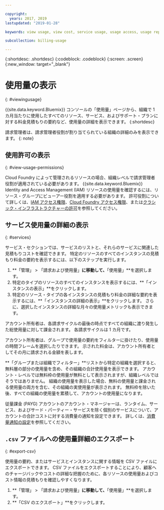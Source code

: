 ```yaml
---

copyright:
  years: 2017, 2019
lastupdated: "2019-01-28"

keywords: view usage, view cost, service usage, usage access, usage report

subcollection: billing-usage

---
```


{:shortdesc: .shortdesc}
{:codeblock: .codeblock}
{:screen: .screen}
{:new_window: target="_blank"}


# 使用量の表示
{: #viewingusage}

{{site.data.keyword.Bluemix}} コンソールの「使用量」ページから、組織で 1 カ月当たりに使用したすべてのリソース、サービス、およびサポート・プランに対する料金見積もりの要約など、使用量の詳細を表示できます。
{:shortdesc}

請求管理者は、請求管理者役割が割り当てられている組織の詳細のみを表示できます。
{: note}


## 使用許可の表示
{: #view-usage-permissions}

Cloud Foundry によって管理されるリソースの場合、組織レベルで請求管理者役割が適用されている必要があります。 {{site.data.keyword.Bluemix}} Identity and Access Management (IAM) リソースの使用量を確認するには、リソース・グループにビューアー役割を適用する必要があります。 許可役割について詳しくは、[IAM アクセス権限](/docs/iam?topic=iam-userroles)、[Cloud Foundry アクセス権限](/docs/iam?topic=iam-cfaccess)、または[クラシック・インフラストラクチャーの許可](/docs/iam?topic=iam-infrapermission)を参照してください。

## サービス使用量の詳細の表示
{: #services}

サービス・セクションでは、サービスのリストと、それらのサービスに関連した見積もりコストを確認できます。 特定のリソースのすべてのインスタンスの見積もり料金の要約を表示するには、以下のステップを実行します。

1. **「管理」 > 「請求および使用量」**に移動して、**「使用量」**を選択します。
2. 特定のタイプのリソースのすべてのインスタンスを表示するには、**「インスタンスの表示」**をクリックします。  
3. 特定のリソース・タイプの各インスタンスの見積もり料金の詳細な要約を表示するには、**「インスタンスの詳細の表示」**をクリックします。 さらに、選択したインスタンスの詳細な月々の使用量メトリックも表示できます。

アカウント所有者は、各請求サイクルの最後の時点ですべての組織に渡り発生した総使用量に対して課金されます。 各請求サイクルは 1 カ月です。

アカウント所有者は、グループで使用量の要約をフィルターに掛けたり、使用量の時間フレームを選択したりできます。 示された料金は、アカウント所有者としてその月に請求される金額を表します。

**「グループまたは組織でフィルター」**リストから特定の組織を選択すると、無料層の部分の使用量を含め、その組織の合計使用量を表示できます。 アカウント・レベルでは無料枠の使用量が無料として表示されますが、組織レベルではそうではありません。 組織の使用量を表示した場合、無料の使用量と課金される使用量の両方を含む、その組織の実使用量が表示されます。 無料枠を除いた後、すべての組織の使用量を累積して、アカウントの使用量になります。

従量課金 (PAYG) アカウントのアカウント・マネージャーは、ランタイム、サービス、およびサード・パーティー・サービスを除く個別のサービスについて、アカウントの合計コストに対する消費量の通知を設定できます。 詳しくは、[消費量通知の設定](/docs/billing-usage?topic=billing-usage-spending)を参照してください。

## `.csv` ファイルへの使用量詳細のエクスポート
{: #export-csv}

使用量の要約、またはサービスとインスタンスに関する情報を CSV ファイルにエクスポートできます。 CSV ファイルをエクスポートすることにより、顧客へのチャージバックやコストの詳細な把握のために、各リソースの使用量およびコスト情報の見積もりを確認しやすくなります。

1. **「管理」 > 「請求および使用量」**に移動して、**「使用量」**を選択します。
2. **「CSV のエクスポート」**をクリックします。  
